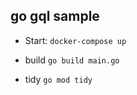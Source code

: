 ## go gql sample


* Start:
`docker-compose up`
 

* build 
`go build main.go`

* tidy
`go mod tidy`